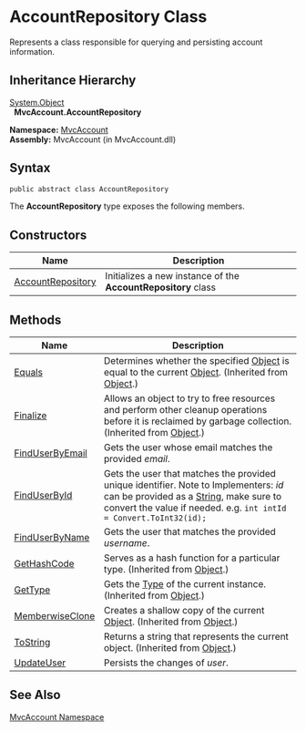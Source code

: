 AccountRepository Class
=======================
Represents a class responsible for querying and persisting account information.


Inheritance Hierarchy
---------------------
[System.Object][1]  
  **MvcAccount.AccountRepository**  

**Namespace:** [MvcAccount][2]  
**Assembly:** MvcAccount (in MvcAccount.dll)

Syntax
------

```csharp
public abstract class AccountRepository
```

The **AccountRepository** type exposes the following members.


Constructors
------------

Name                   | Description                                                   
---------------------- | ------------------------------------------------------------- 
[AccountRepository][3] | Initializes a new instance of the **AccountRepository** class 


Methods
-------

Name                  | Description                                                                                                                                                                                               
--------------------- | --------------------------------------------------------------------------------------------------------------------------------------------------------------------------------------------------------- 
[Equals][4]           | Determines whether the specified [Object][1] is equal to the current [Object][1]. (Inherited from [Object][1].)                                                                                           
[Finalize][5]         | Allows an object to try to free resources and perform other cleanup operations before it is reclaimed by garbage collection. (Inherited from [Object][1].)                                                
[FindUserByEmail][6]  | Gets the user whose email matches the provided *email*.                                                                                                                                                   
[FindUserById][7]     | Gets the user that matches the provided unique identifier. Note to Implementers: *id* can be provided as a [String][8], make sure to convert the value if needed. e.g. `int intId = Convert.ToInt32(id);` 
[FindUserByName][9]   | Gets the user that matches the provided *username*.                                                                                                                                                       
[GetHashCode][10]     | Serves as a hash function for a particular type. (Inherited from [Object][1].)                                                                                                                            
[GetType][11]         | Gets the [Type][12] of the current instance. (Inherited from [Object][1].)                                                                                                                                
[MemberwiseClone][13] | Creates a shallow copy of the current [Object][1]. (Inherited from [Object][1].)                                                                                                                          
[ToString][14]        | Returns a string that represents the current object. (Inherited from [Object][1].)                                                                                                                        
[UpdateUser][15]      | Persists the changes of *user*.                                                                                                                                                                           


See Also
--------
[MvcAccount Namespace][2]  

[1]: http://msdn.microsoft.com/en-us/library/e5kfa45b
[2]: ../README.md
[3]: _ctor.md
[4]: http://msdn.microsoft.com/en-us/library/bsc2ak47
[5]: http://msdn.microsoft.com/en-us/library/4k87zsw7
[6]: FindUserByEmail.md
[7]: FindUserById.md
[8]: http://msdn.microsoft.com/en-us/library/s1wwdcbf
[9]: FindUserByName.md
[10]: http://msdn.microsoft.com/en-us/library/zdee4b3y
[11]: http://msdn.microsoft.com/en-us/library/dfwy45w9
[12]: http://msdn.microsoft.com/en-us/library/42892f65
[13]: http://msdn.microsoft.com/en-us/library/57ctke0a
[14]: http://msdn.microsoft.com/en-us/library/7bxwbwt2
[15]: UpdateUser.md